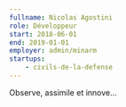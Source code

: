 ```yaml
---
fullname: Nicolas Agostini
role: Développeur
start: 2018-06-01
end: 2019-01-01
employer: admin/minarm
startups:
    - civils-de-la-defense
---
```


Observe, assimile et innove...

